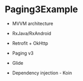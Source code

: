 # Paging3Example

+ MVVM architecture

+ RxJava/RxAndroid

+ Retrofit + OkHttp

+ Paging v3

+ Glide

+ Dependency injection - Koin
